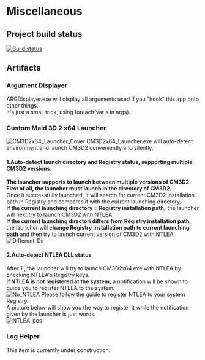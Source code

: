 # Miscellaneous

## Project build status
[![Build status](https://ci.appveyor.com/api/projects/status/4fqk3addj9j158qa?svg=true)](https://ci.appveyor.com/project/ArHShRn/misc)

## Artifacts

### Argument Displayer
ARGDisplayer.exe will display all arguments used if you "hook" this app onto other things.<br>
It's just a small trick, using foreach(var s in args).<br>

### Custom Maid 3D 2 x64 Launcher
![CM3D2x64_Launcher_Cover](https://files.arhshrn.cn/github/miscellaneous/CM3D2x64_Launcher/CM3D2x64_Launcher_Cover.jpg)
CM3D2x64_Launcher.exe will auto-detect environment and launch CM3D2 conveniently and silently.<br>

#### 1.Auto-detect launch directory and Registry status, supporting multiple CM3D2 versions.
**The launcher supports to launch between multiple versions of CM3D2.**<br>
**First of all, the launcher must launch in the directory of CM3D2.**<br>
Once it successfully launched, it will search for current CM3D2 installation path in Registry
and compares it with the current launching directory.<br>
**If the current launching directory = Registry installation path,** the launcher will next try to launch CM3D2 with NTLEA.<br>
**If the current launching directori differs from Registry installation path,** the launcher will **change Registry installation path
to current launching path** and then try to launch current version of CM3D2 with NTLEA
![Different_Dir](https://files.arhshrn.cn/github/miscellaneous/CM3D2x64_Launcher/Different_Dir.png)

#### 2.Auto-detect NTLEA DLL status
After 1., the launcher will try to launch CM3D2x64.exe with NTLEA by checking NTLEA's Registry keys.<br>
**If NTLEA is not registered at the system,** a notification will be shown to guide you to register NTLEA to the system.<br>
![No_NTLEA](https://files.arhshrn.cn/github/miscellaneous/CM3D2x64_Launcher/No_NTLEA.jpg)
Please follow the guide to register NTLEA to your system Registry.<br>
A picture below will show you the way to register it while the notification given by the launcher is just words.<br>
![NTLEA_pos](https://files.arhshrn.cn/github/miscellaneous/CM3D2x64_Launcher/NTLEA_pos.jpg)

### Log Helper
This item is currently under construction.
